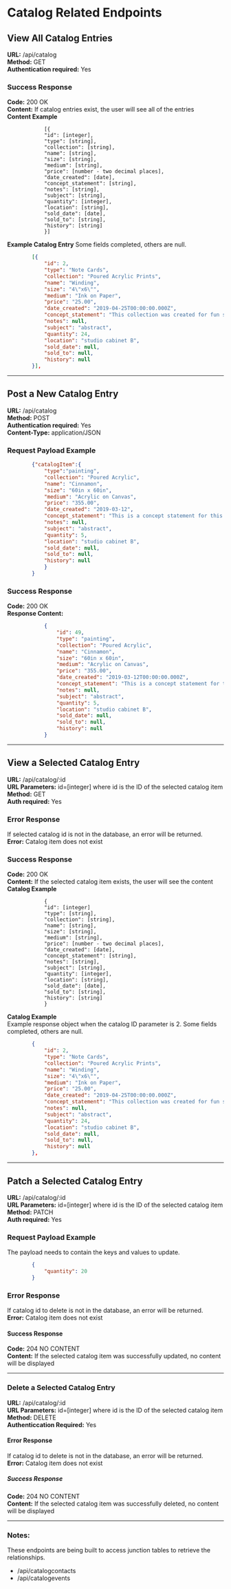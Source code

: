 # Catalog Related Endpoints

## View All Catalog Entries
**URL:** /api/catalog  
**Method:** GET  
**Authentication required:** Yes  
 
### Success Response  
**Code:** 200 OK  
**Content:**  If catalog entries exist, the user will see all of the entries  
**Content Example**    
```
            [{
            "id": [integer],
            "type": [string],
            "collection": [string],
            "name": [string],
            "size": [string],
            "medium": [string],
            "price": [number - two decimal places],
            "date_created": [date],
            "concept_statement": [string],
            "notes": [string],
            "subject": [string],
            "quantity": [integer],
            "location": [string],
            "sold_date": [date],
            "sold_to": [string],
            "history": [string]
            }]
```

**Example Catalog Entry** 
Some fields completed, others are null.  
```json
        [{
            "id": 2,
            "type": "Note Cards",
            "collection": "Poured Acrylic Prints",
            "name": "Winding",
            "size": "4\"x6\"",
            "medium": "Ink on Paper",
            "price": "25.00",
            "date_created": "2019-04-25T00:00:00.000Z",
            "concept_statement": "This collection was created for fun sent through the mail.",
            "notes": null,
            "subject": "abstract",
            "quantity": 24,
            "location": "studio cabinet B",
            "sold_date": null,
            "sold_to": null,
            "history": null
        }],
```
---

## Post a New Catalog Entry  
**URL:** /api/catalog  
**Method:** POST  
**Authentication required:** Yes  
**Content-Type:** application/JSON   

### Request Payload Example    
```json
        {"catalogItem":{
            "type":"painting",
            "collection": "Poured Acrylic", 
            "name": "Cinnamon",
            "size": "60in x 60in",
            "medium": "Acrylic on Canvas",
            "price": "355.00",
            "date_created": "2019-03-12",
            "concept_statement": "This is a concept statement for this work",
            "notes": null,
            "subject": "abstract",
            "quantity": 5,
            "location": "studio cabinet B",
            "sold_date": null,
            "sold_to": null,
            "history": null
            }
        }
```

### Success Response  
**Code:** 200 OK  
**Response Content:**    
```json
            {
                "id": 49,
                "type": "painting",
                "collection": "Poured Acrylic",
                "name": "Cinnamon",
                "size": "60in x 60in",
                "medium": "Acrylic on Canvas",
                "price": "355.00",
                "date_created": "2019-03-12T00:00:00.000Z",
                "concept_statement": "This is a concept statement for this work",
                "notes": null,
                "subject": "abstract",
                "quantity": 5,
                "location": "studio cabinet B",
                "sold_date": null,
                "sold_to": null,
                "history": null
            }
```
---

## View a Selected Catalog Entry  
**URL:** /api/catalog/:id  
**URL Parameters:** id=[integer] where id is the ID of the selected catalog item  
**Method:** GET  
**Auth required:** Yes  

### Error Response  
If selected catalog id is not in the database, an error will be returned.  
**Error:** Catalog item does not exist  

### Success Response  
**Code:** 200 OK  
**Content:**  If the selected catalog item exists, the user will see the content  
**Catalog Example**  
```
            {
            "id": [integer]
            "type": [string],
            "collection": [string],
            "name": [string],
            "size": [string],
            "medium": [string],
            "price": [number - two decimal places],
            "date_created": [date],
            "concept_statement": [string],
            "notes": [string],
            "subject": [string],
            "quantity": [integer],
            "location": [string],
            "sold_date": [date],
            "sold_to": [string],
            "history": [string]
            }
```

**Catalog Example**  
Example response object when the catalog ID parameter is 2. Some fields completed, others are null.  
```json
        {
            "id": 2,
            "type": "Note Cards",
            "collection": "Poured Acrylic Prints",
            "name": "Winding",
            "size": "4\"x6\"",
            "medium": "Ink on Paper",
            "price": "25.00",
            "date_created": "2019-04-25T00:00:00.000Z",
            "concept_statement": "This collection was created for fun sent through the mail.",
            "notes": null,
            "subject": "abstract",
            "quantity": 24,
            "location": "studio cabinet B",
            "sold_date": null,
            "sold_to": null,
            "history": null
        },
```
---
## Patch a Selected Catalog Entry  
**URL:** /api/catalog/:id  
**URL Parameters:** id=[integer] where id is the ID of the selected catalog item  
**Method:** PATCH  
**Auth required:** Yes  
### Request Payload Example  
The payload needs to contain the keys and values to update.  
```json
        {
            "quantity": 20
        }
```

### Error Response  
If catalog id to delete is not in the database, an error will be returned.  
**Error:** Catalog item does not exist  

#### Success Response  
**Code:** 204 NO CONTENT  
**Content:**  If the selected catalog item was successfully updated, no content will be displayed  

---

### Delete a Selected Catalog Entry  
**URL:** /api/catalog/:id  
**URL Parameters:** id=[integer] where id is the ID of the selected catalog item  
**Method:** DELETE  
**Authenticcation Required:** Yes  

#### Error Response  
If catalog id to delete is not in the database, an error will be returned.  
**Error:** Catalog item does not exist  

##### Success Response  
**Code:** 204 NO CONTENT  
**Content:**  If the selected catalog item was successfully deleted, no content will be displayed  

---

### Notes:  
These endpoints are being built to access junction tables to retrieve the relationships.  

* /api/catalogcontacts
* /api/catalogevents
    

